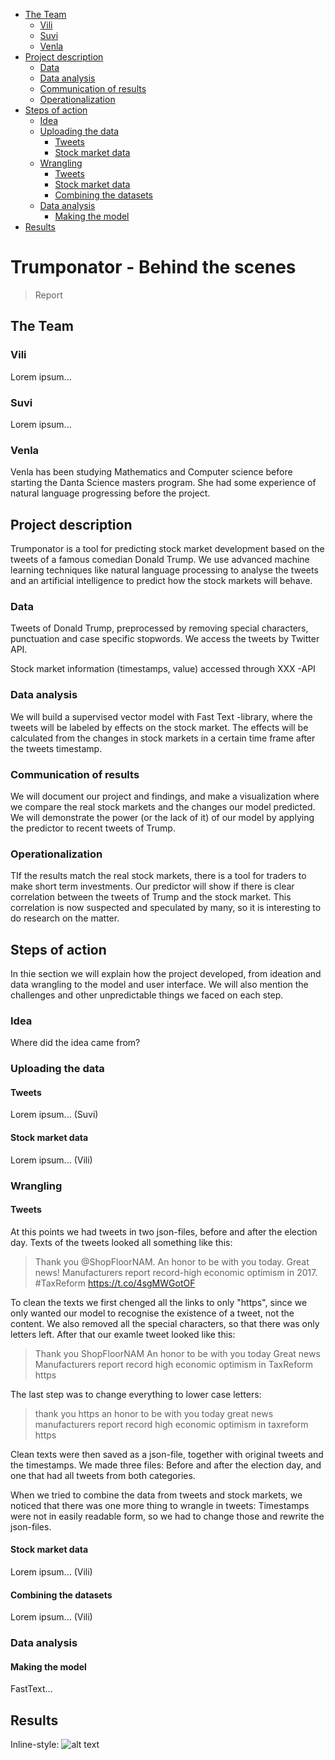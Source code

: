 - [The Team](#the-team)
  * [Vili](#vili)
  * [Suvi](#suvi)
  * [Venla](#venla)
- [Project description](#project-description)
  * [Data](#data)
  * [Data analysis](#data-analysis)
  * [Communication of results](#communication-of-results)
  * [Operationalization](#operationalization)
- [Steps of action](#steps-of-action)
  * [Idea](#idea)
  * [Uploading the data](#uploading-the-data)
    + [Tweets](#tweets)
    + [Stock market data](#stock-market-data)
  * [Wrangling](#wrangling)
    + [Tweets](#tweets)
    + [Stock market data](#stock-market-data)
    + [Combining the datasets](#combining-the-datasets)
  * [Data analysis](#data-analysis-1)
    + [Making the model](#making-the-model)
- [Results](#results)


# Trumponator - Behind the scenes

> Report

<!-- toc -->

## The Team

### Vili

Lorem ipsum...

### Suvi

Lorem ipsum...

### Venla

Venla has been studying Mathematics and Computer science before starting the Danta Science masters program. She had some experience of natural language progressing before the project.

## Project description

Trumponator is a tool for predicting stock market development based on the tweets of a famous comedian Donald Trump. 
We use advanced machine learning techniques like natural language processing to analyse the tweets and an artificial 
intelligence to predict how the stock markets will behave.

### Data

Tweets of Donald Trump, preprocessed by removing special characters, punctuation and case specific stopwords. We access 
the tweets by Twitter API.
 
Stock market information (timestamps, value) accessed through XXX -API


### Data analysis

We will build a supervised vector model with Fast Text -library, where the tweets will be labeled by effects on the stock 
market. The effects will be calculated from the changes in stock markets in a certain time frame after the tweets timestamp.

### Communication of results

We will document our project and findings, and make a visualization where we compare the real stock markets and the changes 
our model predicted. We will demonstrate the power (or the lack of it) of our model by applying the predictor to recent 
tweets of Trump.

### Operationalization

TIf the results match the real stock markets, there is a tool for traders to make short term investments. Our predictor 
will show if there is clear correlation between the tweets of Trump and the stock market. This correlation is now suspected 
and speculated by many, so it is interesting to do research on the matter.

## Steps of action

In thie section we will explain how the project developed, from ideation and data wrangling to the model and user interface. We will also mention the challenges and other unpredictable things we faced on each step.

### Idea

Where did the idea came from?

### Uploading the data

#### Tweets

Lorem ipsum... (Suvi)

#### Stock market data

Lorem ipsum... (Vili)

### Wrangling

#### Tweets

At this points we had tweets in two json-files, before and after the election day. Texts of the tweets looked all something like this:

> Thank you @ShopFloorNAM. An honor to be with you today. Great news! Manufacturers report record-high economic optimism in 2017. #TaxReform https://t.co/4sgMWGotOF

<!-- toc -->

To clean the texts we first chenged all the links to only "https", since we only wanted our model to recognise the existence of a tweet, not the content. We also removed all the special characters, so that there was only letters left. After that our examle tweet looked like this:

> Thank you ShopFloorNAM An honor to be with you today Great news Manufacturers report record high economic optimism in TaxReform https

<!-- toc -->

The last step was to change everything to lower case letters:

> thank you https an honor to be with you today great news manufacturers report record high economic optimism in taxreform https

<!-- toc -->

Clean texts were then saved as a json-file, together with original tweets and the timestamps. We made three files: Before and after the election day, and one that had all tweets from both categories.

When we tried to combine the data from tweets and stock markets, we noticed that there was one more thing to wrangle in tweets: Timestamps were not in easily readable form, so we had to change those and rewrite the json-files.

#### Stock market data

Lorem ipsum... (Vili)

#### Combining the datasets

Lorem ipsum... (Vili)

### Data analysis

#### Making the model

FastText...

## Results

Inline-style: 
![alt text](https://github.com/vvenla/trumponator/edit/master/files/Fig1.jpg)

